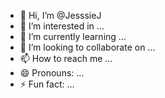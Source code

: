 - 👋 Hi, I’m @JesssieJ
- 👀 I’m interested in ...
- 🌱 I’m currently learning ...
- 💞️ I’m looking to collaborate on ...
- 📫 How to reach me ...
- 😄 Pronouns: ...
- ⚡ Fun fact: ...

<!---
JesssieJ/JesssieJ is a ✨ special ✨ repository because its `README.md` (this file) 


import pandas as pd
from pathlib import Path

# 设置CSV文件所在的文件夹路径
folder_path = Path('/path/to/your/csv/folder')

# 列出文件夹中所有的CSV文件
csv_files = folder_path.glob('*.csv')

# 初始化一个空的DataFrame列表，用于存储每个CSV文件的数据
dfs = []

# 遍历CSV文件列表，读取每个文件，然后添加到DataFrame列表中
for csv_file in csv_files:
    df = pd.read_csv(csv_file)
    dfs.append(df)

# 合并所有DataFrame到一个单一DataFrame中
combined_df = pd.concat(dfs, ignore_index=True)

# 现在combined_df包含所有CSV文件的数据，可以进行进一步的处理或分析
